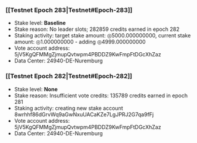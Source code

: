 ### [[Testnet Epoch 283|Testnet#Epoch-283]]
* Stake level: **Baseline**
* Stake reason: No leader slots; 282859 credits earned in epoch 282
* Staking activity: target stake amount: ◎5000.000000000, current stake amount: ◎1.000000000 - adding ◎4999.000000000
* Vote account address: 5jV5KgQFMMgZjmupQvtwpm4PBDDZ9KwFmpFtDGcXhZaz
* Data Center: 24940-DE-Nuremburg
### [[Testnet Epoch 282|Testnet#Epoch-282]]
* Stake level: **None**
* Stake reason: Insufficient vote credits: 135789 credits earned in epoch 281
* Staking activity: creating new stake account 8wrhhf86dGrvWq9aGwNxuUACaKZe7LgJPRJ2G7qa9fFj
* Vote account address: 5jV5KgQFMMgZjmupQvtwpm4PBDDZ9KwFmpFtDGcXhZaz
* Data Center: 24940-DE-Nuremburg
